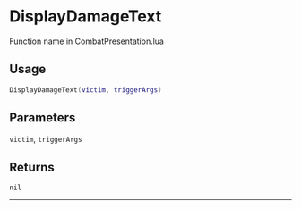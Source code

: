 # DisplayDamageText
Function name in CombatPresentation.lua
## Usage
```lua
DisplayDamageText(victim, triggerArgs)
```
## Parameters
`victim`, `triggerArgs`
## Returns
`nil`

---